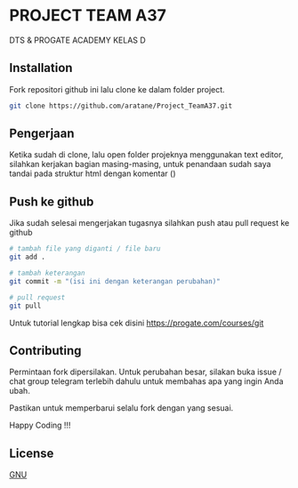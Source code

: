 # PROJECT TEAM A37

DTS & PROGATE ACADEMY KELAS D

## Installation

Fork repositori github ini lalu clone ke dalam folder project.

```bash
git clone https://github.com/aratane/Project_TeamA37.git
```

## Pengerjaan
Ketika sudah di clone, lalu open folder projeknya menggunakan text editor, silahkan kerjakan bagian masing-masing, untuk penandaan sudah saya tandai pada struktur html dengan komentar (<!-- Contoh Komentar-->)
## Push ke github

Jika sudah selesai mengerjakan tugasnya silahkan push atau pull request ke github

```bash
# tambah file yang diganti / file baru
git add .

# tambah keterangan
git commit -m "(isi ini dengan keterangan perubahan)"

# pull request
git pull

```

Untuk tutorial lengkap bisa cek disini https://progate.com/courses/git
## Contributing
Permintaan fork dipersilakan. Untuk perubahan besar, silakan buka issue / chat group telegram terlebih dahulu untuk membahas apa yang ingin Anda ubah.

Pastikan untuk memperbarui selalu fork dengan yang sesuai.

Happy Coding !!!

## License
[GNU](https://github.com/aratane/Project_TeamA37/blob/main/LICENSE.md)
